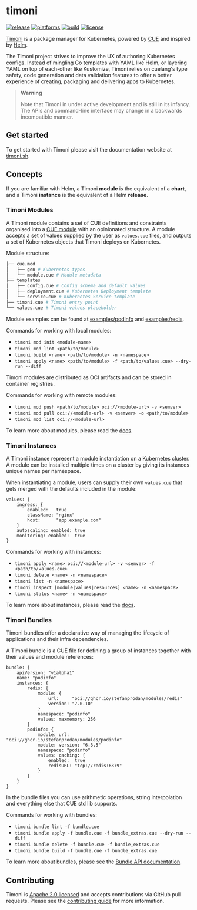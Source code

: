 # timoni

[![release](https://img.shields.io/github/release/stefanprodan/timoni/all.svg)](https://github.com/stefanprodan/timoni/releases)
[![platforms](https://img.shields.io/badge/platforms-linux|macos|windows-9cf.svg)](https://timoni.sh/install)
[![build](https://github.com/stefanprodan/timoni/workflows/build/badge.svg)](https://github.com/stefanprodan/timoni/actions)
[![license](https://img.shields.io/github/license/stefanprodan/timoni.svg)](https://github.com/stefanprodan/timoni/blob/main/LICENSE)

[Timoni](https://timoni.sh) is a package manager for Kubernetes,
powered by [CUE](https://cuelang.org/)
and inspired by [Helm](https://helm.sh/).

The Timoni project strives to improve the UX of authoring Kubernetes configs.
Instead of mingling Go templates with YAML like Helm,
or layering YAML on top of each-other like Kustomize,
Timoni relies on cuelang's type safety, code generation and data validation features
to offer a better experience of creating, packaging and delivering apps to Kubernetes.

> **Warning**
>
> Note that Timoni in under active development and is still in its infancy.
> The APIs and command-line interface may change in a backwards incompatible manner.

## Get started

To get started with Timoni please visit the documentation website at [timoni.sh](https://timoni.sh/).

## Concepts

If you are familiar with Helm, a Timoni **module** is the equivalent of a **chart**,
and a Timoni **instance** is the equivalent of a Helm **release**.

### Timoni Modules

A Timoni module contains a set of CUE definitions and constraints organised
into a [CUE module](https://cuelang.org/docs/concepts/packages/)
with an opinionated structure.
A module accepts a set of values supplied by the user as `values.cue` files,
and outputs a set of Kubernetes objects that Timoni deploys on Kubernetes.

Module structure:
```sh
├── cue.mod
│   ├── gen # Kubernetes types
│   └── module.cue # Module metadata
├── templates
│   ├── config.cue # Config schema and default values
│   ├── deployment.cue # Kubernetes Deployment template
│   └── service.cue # Kubernetes Service template
├── timoni.cue # Timoni entry point
└── values.cue # Timoni values placeholder
```

Module examples can be found at [examples/podinfo](examples/podinfo) and [examples/redis](examples/redis).

Commands for working with local modules:

- `timoni mod init <module-name>`
- `timoni mod lint <path/to/module>`
- `timoni build <name> <path/to/module> -n <namespace>`
- `timoni apply <name> <path/to/module> -f <path/to/values.cue> --dry-run --diff`

Timoni modules are distributed as OCI artifacts and can be stored in container registries.

Commands for working with remote modules:

- `timoni mod push <path/to/module> oci://<module-url> -v <semver>`
- `timoni mod pull oci://<module-url> -v <semver> -o <path/to/module>`
- `timoni mod list oci://<module-url>`

To learn more about modules, please read the [docs](https://timoni.sh/#timoni-modules).

### Timoni Instances

A Timoni instance represent a module instantiation on a Kubernetes cluster.
A module can be installed multiple times on a cluster by giving its instances
unique names per namespace.

When instantiating a module, users can supply their own `values.cue`
that gets merged with the defaults included in the module:

```cue
values: {
	ingress: {
		enabled:   true
		className: "nginx"
		host:      "app.example.com"
	}
	autoscaling: enabled: true
	monitoring: enabled:  true
}
```

Commands for working with instances:

- `timoni apply <name> oci://<module-url> -v <semver> -f <path/to/values.cue>`
- `timoni delete <name> -n <namespace>`
- `timoni list -n <namespace>`
- `timoni inspect [module|values|resources] <name> -n <namespace>`
- `timoni status <name> -n <namespace>`

To learn more about instances, please read the [docs](https://timoni.sh/#timoni-instances).

### Timoni Bundles

Timoni bundles offer a declarative way of managing the lifecycle of applications and their infra dependencies.

A Timoni bundle is a CUE file for defining a group of instances together with their values and module references:

```cue
bundle: {
	apiVersion: "v1alpha1"
	name: "podinfo"
	instances: {
		redis: {
			module: {
				url:     "oci://ghcr.io/stefanprodan/modules/redis"
				version: "7.0.10"
			}
			namespace: "podinfo"
			values: maxmemory: 256
		}
		podinfo: {
			module: url:     "oci://ghcr.io/stefanprodan/modules/podinfo"
			module: version: "6.3.5"
			namespace: "podinfo"
			values: caching: {
				enabled:  true
				redisURL: "tcp://redis:6379"
			}
		}
	}
}
```

In the bundle files you can use arithmetic operations,
string interpolation and everything else that CUE std lib supports.

Commands for working with bundles:

- `timoni bundle lint -f bundle.cue`
- `timoni bundle apply -f bundle.cue -f bundle_extras.cue --dry-run --diff`
- `timoni bundle delete -f bundle.cue -f bundle_extras.cue`
- `timoni bundle build -f bundle.cue -f bundle_extras.cue`

To learn more about bundles, please see the [Bundle API documentation](https://timoni.sh/bundles/).

## Contributing

Timoni is [Apache 2.0 licensed](LICENSE) and accepts contributions via GitHub pull requests.
Please see the [contributing guide](CONTRIBUTING.md) for more information.
